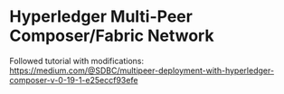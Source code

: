 # Hyperledger Multi-Peer Composer/Fabric Network


Followed tutorial with modifications: 
https://medium.com/@SDBC/multipeer-deployment-with-hyperledger-composer-v-0-19-1-e25eccf93efe
